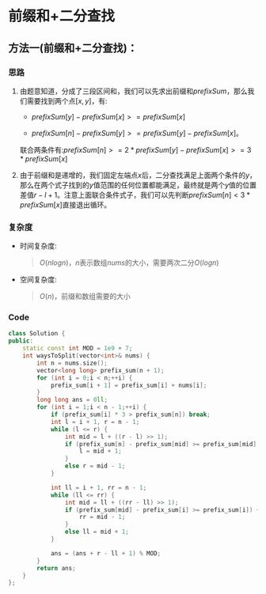 # 前缀和+二分查找
## 方法一(前缀和+二分查找)：
### 思路
1. 由题意知道，分成了三段区间和，我们可以先求出前缀和$prefixSum$，那么我们需要找到两个点$[x,y]$，有:
   
   - $prefixSum[y]-prefixSum[x]>=prefixSum[x]$
   
   - $prefixSum[n]-prefixSum[y]>=prefixSum[y]-prefixSum[x]$。
   
   联合两条件有:$prefixSum[n]>=2*prefixSum[y]-prefixSum[x]>=3*prefixSum[x]$

2. 由于前缀和是递增的，我们固定左端点$x$后，二分查找满足上面两个条件的$y$，那么在两个式子找到的$y$值范围的任何位置都能满足，最终就是两个$y$值的位置差值$r-l+1$。注意上面联合条件式子，我们可以先判断$prefixSum[n]<3*prefixSum[x]$直接退出循环。

### 复杂度
- 时间复杂度:
  > $O(nlogn)$，$n$表示数组$nums$的大小，需要两次二分$O(logn)$
- 空间复杂度:
  > $O(n)$，前缀和数组需要的大小

### Code
```C++ []
class Solution {
public:
    static const int MOD = 1e9 + 7;
    int waysToSplit(vector<int>& nums) {
        int n = nums.size();
        vector<long long> prefix_sum(n + 1);
        for (int i = 0;i < n;++i) {
            prefix_sum[i + 1] = prefix_sum[i] + nums[i];
        }
        long long ans = 0ll;
        for (int i = 1;i < n - 1;++i) {
            if (prefix_sum[i] * 3 > prefix_sum[n]) break;
            int l = i + 1, r = n - 1;
            while (l <= r) {
                int mid = l + ((r - l) >> 1);
                if (prefix_sum[n] - prefix_sum[mid] >= prefix_sum[mid] - prefix_sum[i]) {
                    l = mid + 1;
                }
                else r = mid - 1;
            }

            int ll = i + 1, rr = n - 1;
            while (ll <= rr) {
                int mid = ll + ((rr - ll) >> 1);
                if (prefix_sum[mid] - prefix_sum[i] >= prefix_sum[i]) {
                    rr = mid - 1;
                }
                else ll = mid + 1;
            }

            ans = (ans + r - ll + 1) % MOD;
        }
        return ans;
    }
};
```